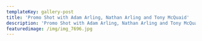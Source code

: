 ```yaml
---
templateKey: gallery-post
title: 'Promo Shot with Adam Arling, Nathan Arling and Tony McQuaid'
description: 'Promo Shot with Adam Arling, Nathan Arling and Tony McQuaid'
featuredimage: /img/img_7696.jpg
---
```


